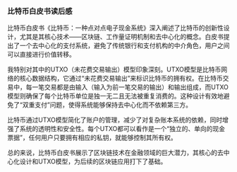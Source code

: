 ### 比特币白皮书读后感

  比特币白皮书《比特币：一种点对点电子现金系统》深入阐述了比特币的创新性设计，尤其是其核心技术——区块链、工作量证明机制和去中心化的概念。白皮书提出了一个去中心化的支付系统，避免了传统银行和支付机构的中介角色，用户之间可以直接进行价值转移。

  我特别对其中的UTXO（未花费交易输出）模型印象深刻。UTXO模型是比特币网络的核心数据结构，它通过“未花费交易输出”来标识比特币的拥有权。在比特币交易中，每一笔交易都是由输入（输入为前一笔交易的输出）和输出组成，而UTXO模型则确保了每个比特币单位是独一无二且无法被重复消费的。这种设计有效地避免了“双重支付”问题，使得系统能够保持去中心化而不依赖第三方。

  比特币通过UTXO模型简化了账户的管理，减少了对复杂账本系统的依赖，同时增强了系统的透明性和安全性。每个UTXO都可以看作是一个“独立的、单向的现金票据”，任何用户只要拥有相应的私钥，就能够控制其所有权。

  总的来说，比特币白皮书展示了区块链技术在金融领域的巨大潜力，其核心的去中心化设计和UTXO模型，为后续的区块链应用打下了基础。